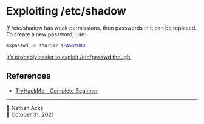 # Exploiting /etc/shadow

*If* /etc/shadow has weak permissions, then passwords in it can be replaced. To create a new password, use:

```bash
mkpasswd -m sha-512 $PASSWORD
```

[It’s probably easier to exploit /etc/passwd though.](LFI%20(Local%20File%20Inclusion)%20Attacks.md)

## References

* [TryHackMe - Complete Beginner](tryhackme-complete-beginner.md)

- - - -

👤 Nathan Acks  
📅 October 31, 2021
